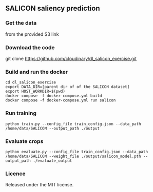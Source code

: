 ## SALICON saliency prediction

### Get the data
from the provided S3 link

### Download the code
git clone https://github.com/cloudinary/dl_salicon_exercise.git

### Build and run the docker
```
cd dl_salicon_exercise
export DATA_DIR=[parent dir of of the SALICON dataset] 
export HOST_WORKDIR=$(pwd)
docker compose -f docker-compose.yml build
docker compose -f docker-compose.yml run salicon
```
### Run training
```
python train.py --config_file train_config.json --data_path /home/data/SALICON --output_path ./output
```

### Evaluate crops

```
python evaluate.py --config_file train_config.json --data_path /home/data/SALICON --weight_file ./output/salicon_model.pth --output_path ./evaluate_output
```

### Licence
Released under the MIT license.